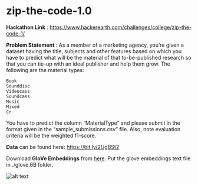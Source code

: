 # zip-the-code-1.0

**Hackathon Link** : https://www.hackerearth.com/challenges/college/zip-the-code-1/

**Problem Statement** : As a member of a marketing agency, you’re given a dataset having the title, subjects and other features based on which you have to predict what will be the material of that to-be-published research so that you can tie-up with an ideal publisher and help them grow. The following are the material types:

    Book
    Sounddisc
    Videocass
    Soundcass
    Music
    Mixed
    Cr

You have to predict the column “MaterialType” and please submit in the format given in the “sample_submissions.csv” file. Also, note evaluation criteria will be the weighted f1-score.

**Data** can be found here: https://bit.ly/2UgBSt2

Download **GloVe Embeddings** from [here](https://www.kaggle.com/thanakomsn/glove6b300dtxt#glove.6B.300d.txt). Put the glove embeddings text file in ./glove.6B folder.

![alt text](https://i.ibb.co/YQJbmTc/Screenshot-from-2019-04-14-05-30-16.png)

